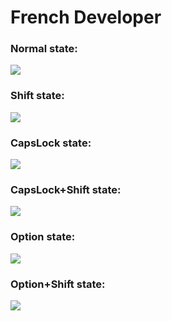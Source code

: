 # French Developer

### Normal state:
<img src="https://i.imgur.com/0ahtbQd.png">

### Shift state:
<img src="https://i.imgur.com/7SHll6l.png">

### CapsLock state:
<img src="https://i.imgur.com/QeNbbFr.png">

### CapsLock+Shift state:
<img src="https://i.imgur.com/l6UpW0i.png">

### Option state:
<img src="https://i.imgur.com/zeovzNt.png">

### Option+Shift state:
<img src="https://i.imgur.com/p3skBrN.png">

